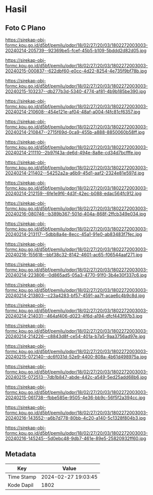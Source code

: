 # Hasil

## Foto C Plano

https://sirekap-obj-formc.kpu.go.id/d5bf/pemilu/pdpr/18/02/27/20/03/1802272003003-20240214-205739--92369be5-fcef-45b5-b109-5bddd2d82d05.jpg

https://sirekap-obj-formc.kpu.go.id/d5bf/pemilu/pdpr/18/02/27/20/03/1802272003003-20240215-000837--622dbf60-e0cc-4d22-8254-4e735f9bf78b.jpg

https://sirekap-obj-formc.kpu.go.id/d5bf/pemilu/pdpr/18/02/27/20/03/1802272003003-20240215-103237--db277b3d-5340-4774-af81-4b9b185be390.jpg

https://sirekap-obj-formc.kpu.go.id/d5bf/pemilu/pdpr/18/02/27/20/03/1802272003003-20240214-210608--454e121e-af04-48af-a004-f4fc81cf6357.jpg

https://sirekap-obj-formc.kpu.go.id/d5bf/pemilu/pdpr/18/02/27/20/03/1802272003003-20240214-210847--2715f69d-0ca9-455b-a888-8850060b58ff.jpg

https://sirekap-obj-formc.kpu.go.id/d5bf/pemilu/pdpr/18/02/27/20/03/1802272003003-20240214-211110--2b97f43a-de6d-494e-8a8e-cd34d7bcfffe.jpg

https://sirekap-obj-formc.kpu.go.id/d5bf/pemilu/pdpr/18/02/27/20/03/1802272003003-20240214-211402--54252a2a-a6b9-45d1-aaf2-2324e81e597d.jpg

https://sirekap-obj-formc.kpu.go.id/d5bf/pemilu/pdpr/18/02/27/20/03/1802272003003-20240214-212159--6fe1e9f6-4d3f-42ec-b088-edac564fc912.jpg

https://sirekap-obj-formc.kpu.go.id/d5bf/pemilu/pdpr/18/02/27/20/03/1802272003003-20240216-080746--b389b367-501d-404a-868f-2ffcb349e034.jpg

https://sirekap-obj-formc.kpu.go.id/d5bf/pemilu/pdpr/18/02/27/20/03/1802272003003-20240214-213117--5dbb8a4e-8ecc-45a1-91e0-ab83483f7fec.jpg

https://sirekap-obj-formc.kpu.go.id/d5bf/pemilu/pdpr/18/02/27/20/03/1802272003003-20240216-155618--bbf38c32-8142-4601-ac65-f06544aaf271.jpg

https://sirekap-obj-formc.kpu.go.id/d5bf/pemilu/pdpr/18/02/27/20/03/1802272003003-20240214-223806--0d865ad5-05a3-4770-91f0-3b4e30f337c6.jpg

https://sirekap-obj-formc.kpu.go.id/d5bf/pemilu/pdpr/18/02/27/20/03/1802272003003-20240214-213803--c23a4283-bf57-4591-aa7f-acae6c4b9c8d.jpg

https://sirekap-obj-formc.kpu.go.id/d5bf/pemilu/pdpr/18/02/27/20/03/1802272003003-20240214-214031--464af406-d023-4f6d-a194-dfcf443f97b3.jpg

https://sirekap-obj-formc.kpu.go.id/d5bf/pemilu/pdpr/18/02/27/20/03/1802272003003-20240214-214226--c8843d8f-ce54-401a-b7a5-9aa3756ad97e.jpg

https://sirekap-obj-formc.kpu.go.id/d5bf/pemilu/pdpr/18/02/27/20/03/1802272003003-20240215-072140--dc6f031d-52e9-4400-808a-4b61d498975a.jpg

https://sirekap-obj-formc.kpu.go.id/d5bf/pemilu/pdpr/18/02/27/20/03/1802272003003-20240215-072513--7db1b847-abde-442c-a549-5ed25add68b6.jpg

https://sirekap-obj-formc.kpu.go.id/d5bf/pemilu/pdpr/18/02/27/20/03/1802272003003-20240215-061738--fbbe585e-9505-4e36-bb9c-56f5f2a394cc.jpg

https://sirekap-obj-formc.kpu.go.id/d5bf/pemilu/pdpr/18/02/27/20/03/1802272003003-20240216-143552--a6b7d778-80bb-4c20-a140-5c1328f804b3.jpg

https://sirekap-obj-formc.kpu.go.id/d5bf/pemilu/pdpr/18/02/27/20/03/1802272003003-20240216-145245--5d0ebc48-9db7-461e-89e5-25820932ff60.jpg


## Metadata

| Key        | Value               |
| ---------- | ------------------- |
| Time Stamp | 2024-02-27 19:03:45 |
| Kode Dapil | 1802                |



